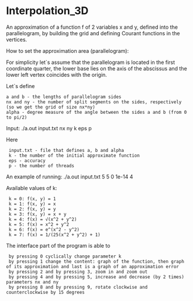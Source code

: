 # Interpolation_3D
An approximation of a function f of 2 variables x and y, defined into the parallelogram, by building the grid and defining Courant functions in the vertices.

How to set the approximation area (parallelogram):

For simplicity let`s assume that the parallelogram is located in the first coordinate quarter, the lower base lies on the axis of the abscissus 
and the lower left vertex coincides with the origin.

Let`s define 

    a and b - the lengths of parallelogram sides
    nx and ny - the number of split segments on the sides, respectively (so we get the grid of size nx*ny)
    alpha - degree measure of the angle between the sides a and b (from 0 to pi/2)
    
Input: ./a.out input.txt nx ny k eps p

Here 

     input.txt - file that defines a, b and alpha
     k - the number of the initial approximate function
     eps - accuracy
     p - the number of threads
     
An example of running: ./a.out input.txt 5 5 0 1e-14 4

Available values of k:

     k = 0: f(x, y) = 1
     k = 1: f(x, y) = x
     k = 2: f(x, y) = y
     k = 3: f(x, y) = x + y
     k = 4: f(x) = √(x^2 + y^2)
     k = 5: f(x) = x^2 + y^2
     k = 6: f(x) = e^(x^2 - y^2)
     k = 7: f(x) = 1/(25(x^2 + y^2) + 1)
     
The interface part of the program is able to

     by pressing 0 cyclically change parameter k
     by pressing 1 change the content: graph of the function, then graph of its approximation and last is a graph of an approximation error
     by pressing 2 and by pressing 3, zoom in and zoom out
     by pressing 4 and by pressing 5, increase and decrease (by 2 times) parameters nx and ny
     by pressing 8 and by pressing 9, rotate clockwise and counterclockwise by 15 degrees
